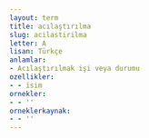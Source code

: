 ```yaml
---
layout: term
title: acılaştırılma
slug: acilastirilma
letter: A
lisan: Türkçe
anlamlar:
- Acılaştırılmak işi veya durumu
ozellikler:
- - isim
ornekler:
- - ''
orneklerkaynak:
- - ''
---
```

